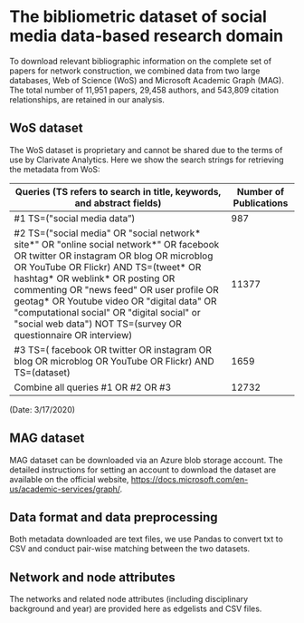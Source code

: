 # The bibliometric dataset of social media data-based research domain
To download relevant bibliographic information on the complete set of papers for network construction, we combined data from two large databases, Web of Science (WoS) and Microsoft Academic Graph (MAG). The total number of 11,951 papers, 29,458 authors, and 543,809 citation relationships, are retained in our analysis.

## WoS dataset
The WoS dataset is proprietary and cannot be shared due to the terms of use by Clarivate Analytics. Here we show the search strings for retrieving the metadata from WoS:

| **Queries (TS refers to search in title, keywords, and abstract fields)** | **Number of Publications** |
|---------------------------------------|------------------------| 
| #1 TS=("social media data”)           | 987|
| #2 TS=("social media" OR "social network* site*" OR "online social network*" OR facebook OR twitter OR instagram OR blog OR microblog OR YouTube OR Flickr) AND TS=(tweet* OR hashtag* OR weblink* OR posting OR commenting OR "news feed" OR user profile OR geotag* OR Youtube video OR "digital data" OR "computational social" OR "digital social" or "social web data") NOT TS=(survey OR questionnaire OR interview) | 11377|
| #3 TS=( facebook OR twitter OR instagram OR blog OR microblog OR YouTube OR Flickr) AND TS=(dataset) |1659 |
|Combine all queries #1 OR #2 OR #3     | 12732|
(Date: 3/17/2020)

## MAG dataset
MAG dataset can be downloaded via an Azure blob storage account. The detailed instructions for setting an account to download the dataset are available on the official website, https://docs.microsoft.com/en-us/academic-services/graph/. 

## Data format and data preprocessing
Both metadata downloaded are text files, we use Pandas to convert txt to CSV and conduct pair-wise matching between the two datasets.  

## Network and node attributes
The networks and related node attributes (including disciplinary background and year) are provided here as edgelists and CSV files.
